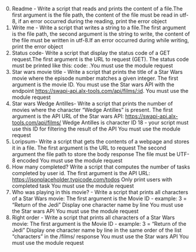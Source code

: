 0. Readme - Write a script that reads and prints the content of a file.The first argument is the file path, the content of the file must be read in utf-8, if an error occurred during the reading, print the error object
1. Write me - Write a script that writes a string to a file.The first argument is the file path, the second argument is the string to write, the content of the file must be written in utf-8.If an error occurred during while writing, print the error object
2. Status code- Write a script that display the status code of a GET request.The first argument is the URL to request (GET). The status code must be printed like this: code: <status code>.You must use the module request
3. Star wars movie title - Write a script that prints the title of a Star Wars movie where the episode number matches a given integer. The first argument is the movie ID. You must use the Star wars API with the endpoint https://swapi-api.alx-tools.com/api/films/:id. You must use the module request
4. Star wars Wedge Antilles- Write a script that prints the number of movies where the character “Wedge Antilles” is present.
The first argument is the API URL of the Star wars API: https://swapi-api.alx-tools.com/api/films/
Wedge Antilles is character ID 18 - your script must use this ID for filtering the result of the API
You must use the module request
5. Loripsum- Write a script that gets the contents of a webpage and stores it in a file.
The first argument is the URL to request
The second argument the file path to store the body response
The file must be UTF-8 encoded
You must use the module request
6. How many completed?
Write a script that computes the number of tasks completed by user id.
The first argument is the API URL: https://jsonplaceholder.typicode.com/todos
Only print users with completed task
You must use the module request
7. Who was playing in this movie? - Write a script that prints all characters of a Star Wars movie:
The first argument is the Movie ID - example: 3 = “Return of the Jedi”
Display one character name by line
You must use the Star wars API
You must use the module request
8. Right order - Write a script that prints all characters of a Star Wars movie:
The first argument is the Movie ID - example: 3 = “Return of the Jedi”
Display one character name by line in the same order of the list “characters” in the /films/ response
You must use the Star wars API
You must use the module request

